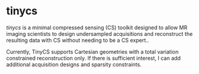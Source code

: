 
# tinycs

*tinycs* is a minimal compressed sensing (CS) toolkit designed
to allow MR imaging scientists to design undersampled
acquisitions and reconstruct the resulting data with CS without
needing to be a CS expert..

Currently, TinyCS supports Cartesian geometries with a total
variation constrained reconstruction only.  If there is
sufficient interest, I can add additional acquisition designs
and sparsity constraints.
